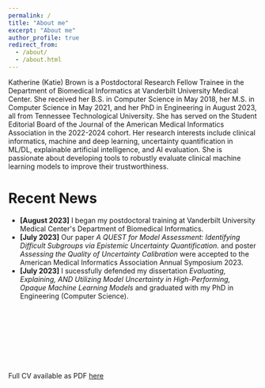 ```yaml
---
permalink: /
title: "About me"
excerpt: "About me"
author_profile: true
redirect_from: 
  - /about/
  - /about.html
---
```


Katherine (Katie) Brown is a Postdoctoral Research Fellow Trainee in the Department of Biomedical Informatics at Vanderbilt University Medical Center. She received her B.S. in Computer Science in May 2018, her M.S. in Computer Science in May 2021, and her PhD in Engineering in August 2023, all from Tennessee Technological University. She has served on the Student Editorial Board of the Journal of the American Medical Informatics Association in the 2022-2024 cohort. Her research interests include clinical informatics, machine and deep learning, uncertainty quantification in ML/DL, explainable artificial intelligence, and AI evaluation. She is passionate about developing tools to robustly evaluate clinical machine learning models to improve their trustworthiness. 

Recent News
======
<ul style="width: auto; height: 300px; overflow: auto">
  <li><b>[August 2023]</b> I began my postdoctoral training at Vanderbilt University Medical Center's Department of Biomedical Informatics.</li>
  <li> <b>[July 2023]</b> Our paper <i>A QUEST for Model Assessment: Identifying Difficult Subgroups via Epistemic Uncertainty Quantification.</i> and poster <i>Assessing the Quality of Uncertainty Calibration</i> were accepted to the American Medical Informatics Association Annual Symposium 2023.</li>
  <li> <b>[July 2023]</b> I sucessfully defended my dissertation <i>Evaluating, Explaining, AND Utilizing Model Uncertainty in High-Performing, Opaque Machine Learning Models</i> and graduated with my PhD in Engineering (Computer Science).</li>
</ul>

Full CV available as PDF <a href="/files/CV.pdf">here</a>